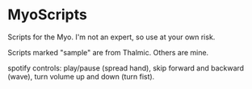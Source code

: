 MyoScripts
==========

Scripts for the Myo. I'm not an expert, so use at your own risk.

Scripts marked "sample" are from Thalmic. Others are mine.

spotify controls: play/pause (spread hand), skip forward and backward (wave), turn volume up and down (turn fist).
